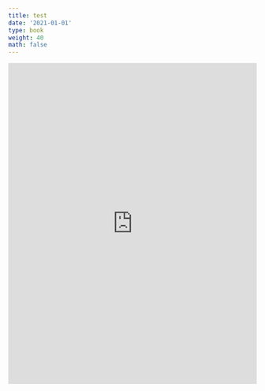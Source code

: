 ```yaml
---
title: test
date: '2021-01-01'
type: book
weight: 40
math: false
---
```


<iframe src="https://sjuhel.org/courses/ipcc/test_prez.html" width="100%" height="650px" frameborder="0" allowfullscreen="allowfullscreen" allow="geolocation *; microphone *; camera *; midi *; encrypted-media *"></iframe>

